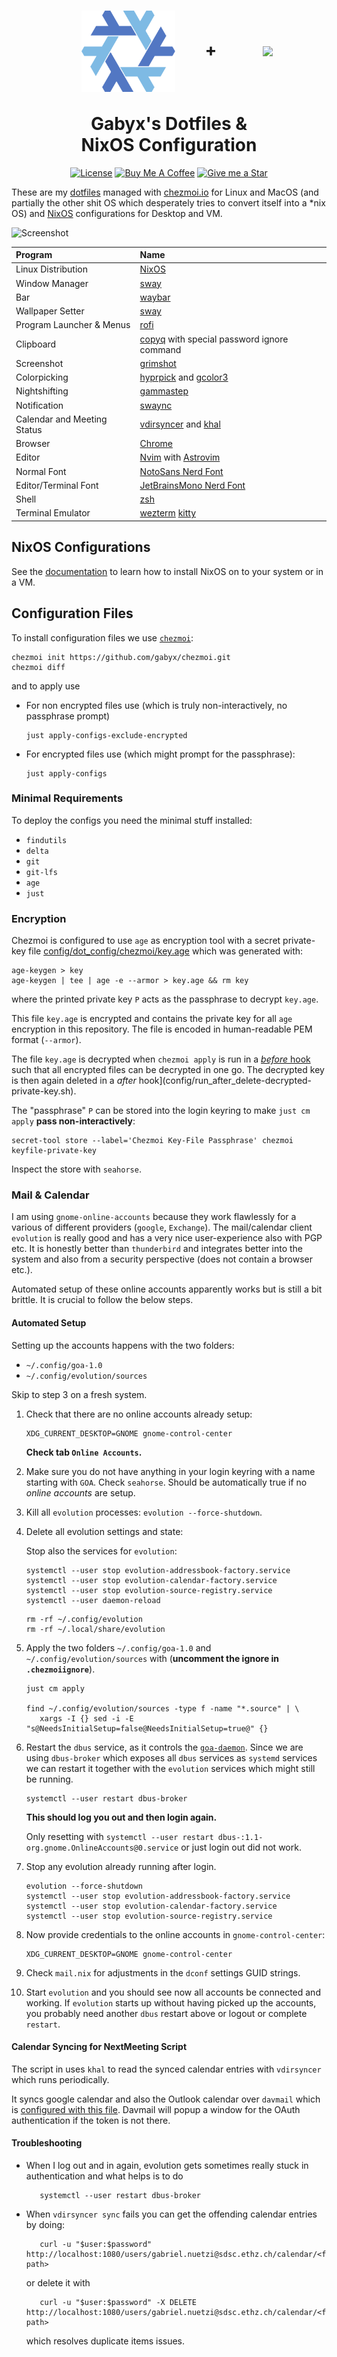 <h1 align="center">
    <img src="https://raw.githubusercontent.com/NixOS/nixos-artwork/4c449b822779d9f3fca2e0eed36c95b07d623fd9/ng/out/nix.svg" style="margin-left: 20pt; width: 150px" align="center"/>
    <span style="width:100px;display:inline-block;">+</span>
    <img src="config/docs/logo.svg" style="margin-left: 20pt; width:150px" align="center"/>
    <br>
    <br>
    Gabyx's Dotfiles & <br>NixOS Configuration
    <br>
</h1>

<p align="center">
<a href="./LICENSE"><img src="https://img.shields.io/badge/license-GPL-3.svg" alt="License"></a>
<a href="https://www.buymeacoffee.com/gabyx" target="_blank"><img src="https://www.buymeacoffee.com/assets/img/custom_images/orange_img.png" alt="Buy Me A Coffee" style="height: 20px !important;width: 87px;" ></a>
<a href="https://github.com/gabyx/dotfiles"><img src="https://img.shields.io/github/stars/gabyx/dotfiles?style=social" alt="Give me a Star"></a>
</p>

These are my [dotfiles](config) managed with
[chezmoi.io](https://www.chezmoi.io) for Linux and MacOS (and partially the
other shit OS which desperately tries to convert itself into a \*nix OS) and
[NixOS](nixos) configurations for Desktop and VM.

![Screenshot](./nixos/docs/screenshot.png)

| Program                     | Name                                                                                                                                              |
| :-------------------------- | :------------------------------------------------------------------------------------------------------------------------------------------------ |
| Linux Distribution          | [NixOS](https://www.nixos.org/)                                                                                                                   |
| Window Manager              | [sway](https://github.com/swaywm/sway)                                                                                                            |
| Bar                         | [waybar](https://github.com/Alexays/Waybar)                                                                                                       |
| Wallpaper Setter            | [sway](https://github.com/swaywm/sway)                                                                                                            |
| Program Launcher & Menus    | [rofi](https://github.com/DaveDavenport/rofi)                                                                                                     |
| Clipboard                   | [copyq](https://hluk.github.io/CopyQ/) with special password ignore command                                                                       |
| Screenshot                  | [grimshot](https://search.nixos.org/packages?channel=23.05&show=sway-contrib.grimshot&from=0&size=50&sort=relevance&type=packages&query=grimshot) |
| Colorpicking                | [hyprpick](https://github.com/hyprwm/hyprpicker) and [gcolor3](https://gitlab.gnome.org/World/gcolor3)                                            |
| Nightshifting               | [gammastep](https://gitlab.com/chinstrap/gammastep)                                                                                               |
| Notification                | [swaync](https://github.com/ErikReider/SwayNotificationCenter)                                                                                    |
| Calendar and Meeting Status | [vdirsyncer](https://vdirsyncer.pimutils.org/en/stable) and [khal](https://khal.readthedocs.io/en/latest/)                                        |
| Browser                     | [Chrome](https://www.google.com/intl/de/chrome/)                                                                                                  |
| Editor                      | [Nvim](https://neovim.io/) with [Astrovim](https://github.com/gabyx/astrovim)                                                                     |
| Normal Font                 | [NotoSans Nerd Font](https://www.nerdfonts.com/)                                                                                                  |
| Editor/Terminal Font        | [JetBrainsMono Nerd Font](https://www.jetbrains.com/lp/mono)                                                                                      |
| Shell                       | [zsh](https://www.zsh.org/)                                                                                                                       |
| Terminal Emulator           | [wezterm](https://wezfurlong.org) [kitty](https://sw.kovidgoyal.net/kitty)                                                                        |

## NixOS Configurations

See the [documentation](nixos/README.md) to learn how to install NixOS on to
your system or in a VM.

## Configuration Files

To install configuration files we use [`chezmoi`](https://www.chezmoi.io):

```shell
chezmoi init https://github.com/gabyx/chezmoi.git
chezmoi diff
```

and to apply use

- For non encrypted files use (which is truly non-interactively, no passphrase
  prompt)

  ```shell
  just apply-configs-exclude-encrypted
  ```

- For encrypted files use (which might prompt for the passphrase):

  ```shell
  just apply-configs
  ```

### Minimal Requirements

To deploy the configs you need the minimal stuff installed:

- `findutils`
- `delta`
- `git`
- `git-lfs`
- `age`
- `just`

### Encryption

Chezmoi is configured to use `age` as encryption tool with a secret private-key
file [config/dot_config/chezmoi/key.age](config/dot_config/chezmoi/key.age)
which was generated with:

```shell
age-keygen > key
age-keygen | tee | age -e --armor > key.age && rm key
```

where the printed private key `P` acts as the passphrase to decrypt `key.age`.

This file `key.age` is encrypted and contains the private key for all `age`
encryption in this repository. The file is encoded in human-readable PEM format
(`--armor`).

The file `key.age` is decrypted when `chezmoi apply` is run in a
[_before_ hook](config/run_before_decrypt-private-key.sh) such that all
encrypted files can be decrypted in one go. The decrypted key is then again
deleted in a _after_ hook](config/run_after_delete-decrypted-private-key.sh).

The "passphrase" `P` can be stored into the login keyring to make
`just cm apply` **pass non-interactively**:

```shell
secret-tool store --label='Chezmoi Key-File Passphrase' chezmoi keyfile-private-key
```

Inspect the store with `seahorse`.

### Mail & Calendar

I am using `gnome-online-accounts` because they work flawlessly for a various of
different providers (`google`, `Exchange`). The mail/calendar client `evolution`
is really good and has a very nice user-experience also with PGP etc. It is
honestly better than `thunderbird` and integrates better into the system and
also from a security perspective (does not contain a browser etc.).

Automated setup of these online accounts apparently works but is still a bit
brittle. It is crucial to follow the below steps.

#### Automated Setup

Setting up the accounts happens with the two folders:

- `~/.config/goa-1.0`
- `~/.config/evolution/sources`

Skip to step 3 on a fresh system.

1. Check that there are no online accounts already setup:

   ```shell
   XDG_CURRENT_DESKTOP=GNOME gnome-control-center
   ```

   **Check tab `Online Accounts`.**

1. Make sure you do not have anything in your login keyring with a name starting
   with `GOA`. Check `seahorse`. Should be automatically true if no _online
   accounts_ are setup.

1. Kill all `evolution` processes: `evolution --force-shutdown`.

1. Delete all evolution settings and state:

   Stop also the services for `evolution`:

   ```shell
   systemctl --user stop evolution-addressbook-factory.service
   systemctl --user stop evolution-calendar-factory.service
   systemctl --user stop evolution-source-registry.service
   systemctl --user daemon-reload
   ```

   ```shell
   rm -rf ~/.config/evolution
   rm -rf ~/.local/share/evolution
   ```

1. Apply the two folders `~/.config/goa-1.0` and `~/.config/evolution/sources`
   with (**uncomment the ignore in `.chezmoiignore`**).

   ```shell
   just cm apply

   find ~/.config/evolution/sources -type f -name "*.source" | \
      xargs -I {} sed -i -E "s@NeedsInitialSetup=false@NeedsInitialSetup=true@" {}
   ```

1. Restart the `dbus` service, as it controls the
   [`goa-daemon`](https://manpages.ubuntu.com/manpages/bionic/man8/goa-daemon.8.html).
   Since we are using `dbus-broker` which exposes all `dbus` services as
   `systemd` services we can restart it together with the `evolution` services
   which might still be running.

   ```shell
   systemctl --user restart dbus-broker
   ```

   **This should log you out and then login again.**

   Only resetting with
   `systemctl --user restart dbus-:1.1-org.gnome.OnlineAccounts@0.service` or
   just login out did not work.

1. Stop any evolution already running after login.

   ```shell
   evolution --force-shutdown
   systemctl --user stop evolution-addressbook-factory.service
   systemctl --user stop evolution-calendar-factory.service
   systemctl --user stop evolution-source-registry.service
   ```

1. Now provide credentials to the online accounts in `gnome-control-center`:

   ```shell
   XDG_CURRENT_DESKTOP=GNOME gnome-control-center
   ```

1. Check `mail.nix` for adjustments in the `dconf` settings GUID strings.

1. Start `evolution` and you should see now all accounts be connected and
   working. If `evolution` starts up without having picked up the accounts, you
   probably need another `dbus` restart above or logout or complete `restart`.

#### Calendar Syncing for NextMeeting Script

The script in
[](./config/dot_config/waybar/scripts/executable_nextmeeting-khal.py) uses
`khal` to read the synced calendar entries with `vdirsyncer` which runs
periodically.

It syncs google calendar and also the Outlook calendar over `davmail` which is
[configured with this file](./config/dot_config/davmail/properties.tmpl).
Davmail will popup a window for the OAuth authentication if the token is not
there.

#### Troubleshooting

- When I log out and in again, evolution gets sometimes really stuck in
  authentication and what helps is to do

  ```shell
     systemctl --user restart dbus-broker
  ```

- When `vdirsyncer sync` fails you can get the offending calendar entries by
  doing:

  ```shell
     curl -u "$user:$password" http://localhost:1080/users/gabriel.nuetzi@sdsc.ethz.ch/calendar/<file-path>
  ```

  or delete it with

  ```shell
     curl -u "$user:$password" -X DELETE http://localhost:1080/users/gabriel.nuetzi@sdsc.ethz.ch/calendar/<file-path>
  ```

  which resolves duplicate items issues.
